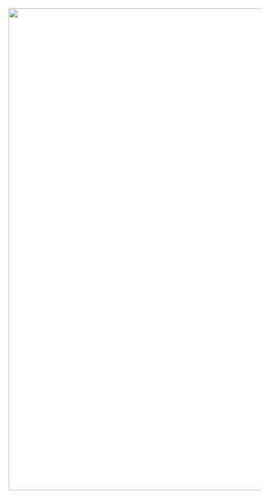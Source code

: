 <div align="center">
  <img style="width: 100vw" src="https://github-production-user-asset-6210df.s3.amazonaws.com/74038190/238355349-7d484dc9-68a9-4ee6-a767-aea59035c12d.gif?X-Amz-Algorithm=AWS4-HMAC-SHA256&X-Amz-Credential=AKIAVCODYLSA53PQK4ZA%2F20250215%2Fus-east-1%2Fs3%2Faws4_request&X-Amz-Date=20250215T065626Z&X-Amz-Expires=300&X-Amz-Signature=be488023a22862344e1b6098b5665b1557bd635f55e45a70216ac62f6e62695d&X-Amz-SignedHeaders=host"  />
</div>

###
